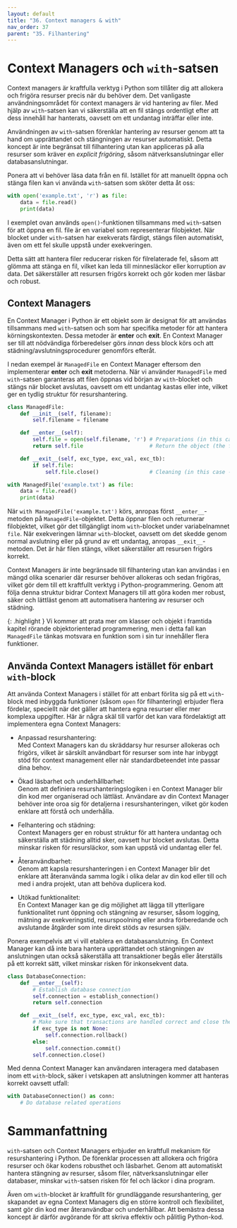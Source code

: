 ```yaml
---
layout: default
title: "36. Context managers & with"
nav_order: 37
parent: "35. Filhantering"
---
```


# Context Managers och `with`-satsen
Context managers är kraftfulla verktyg i Python som tillåter dig att allokera och frigöra resurser precis när du behöver dem. Det vanligaste användningsområdet för context managers är vid hantering av filer. Med hjälp av `with`-satsen kan vi säkerställa att en fil stängs ordentligt efter att dess innehåll har hanterats, oavsett om ett undantag inträffar eller inte.

Användningen av `with`-satsen förenklar hantering av resurser genom att ta hand om upprättandet och stängningen av resurser automatiskt. Detta koncept är inte begränsat till filhantering utan kan appliceras på alla resurser som kräver en _explicit frigöring_, såsom nätverksanslutningar eller databasanslutningar.

Ponera att vi behöver läsa data från en fil. Istället för att manuellt öppna och stänga filen kan vi använda `with`-satsen som sköter detta åt oss:
```python
with open('example.txt', 'r') as file:
    data = file.read()
    print(data)
```

I exemplet ovan används `open()`-funktionen tillsammans med `with`-satsen för att öppna en fil. file är en variabel som representerar filobjektet. När blocket under `with`-satsen har exekverats färdigt, stängs filen automatiskt, även om ett fel skulle uppstå under exekveringen.

Detta sätt att hantera filer reducerar risken för filrelaterade fel, såsom att glömma att stänga en fil, vilket kan leda till minnesläckor eller korruption av data. Det säkerställer att resursen frigörs korrekt och gör koden mer läsbar och robust.

## Context Managers
En Context Manager i Python är ett objekt som är designat för att användas tillsammans med `with`-satsen och som har specifika metoder för att hantera körningskontexten. Dessa metoder är __enter__ och __exit__. En Context Manager ser till att nödvändiga förberedelser görs _innan_ dess block körs och att städning/avslutningsprocedurer genomförs efteråt.

I nedan exempel är `ManagedFile` en Context Manager eftersom den implementerar __enter__ och __exit__ metoderna. När vi använder `ManagedFile` med `with`-satsen garanteras att filen öppnas vid början av `with`-blocket och stängs när blocket avslutas, oavsett om ett undantag kastas eller inte, vilket ger en tydlig struktur för resurshantering.
```python
class ManagedFile:
    def __init__(self, filename):
        self.filename = filename

    def __enter__(self):
        self.file = open(self.filename, 'r') # Preparations (in this case - open the file)
        return self.file                     # Return the object (the file) which can then be used in the with-block

    def __exit__(self, exc_type, exc_val, exc_tb):
        if self.file:
            self.file.close()                # Cleaning (in this case - close the file)

with ManagedFile('example.txt') as file:
    data = file.read()
    print(data)
```

När `with ManagedFile('example.txt')` körs, anropas först `__enter__`-metoden på `ManagedFile`-objektet. Detta öppnar filen och returnerar filobjektet, vilket gör det tillgängligt inom `with`-blocket under variabelnamnet `file`. När exekveringen lämnar `with`-blocket, oavsett om det skedde genom normal avslutning eller på grund av ett undantag, anropas `__exit__`-metoden. Det är här filen stängs, vilket säkerställer att resursen frigörs korrekt.

Context Managers är inte begränsade till filhantering utan kan användas i en mängd olika scenarier där resurser behöver allokeras och sedan frigöras, vilket gör dem till ett kraftfullt verktyg i Python-programmering. Genom att följa denna struktur bidrar Context Managers till att göra koden mer robust, säker och lättläst genom att automatisera hantering av resurser och städning.

{: .highlight }
Vi kommer att prata mer om klasser och objekt i framtida kapitel rörande objektorienterad programmering, men i detta fall kan `ManagedFile` tänkas motsvara en funktion som i sin tur innehåller flera funktioner.

## Använda Context Managers istället för enbart `with`-block
Att använda Context Managers i stället för att enbart förlita sig på ett `with`-block med inbyggda funktioner (såsom `open` för filhantering) erbjuder flera fördelar, speciellt när det gäller att hantera egna resurser eller mer komplexa uppgifter. Här är några skäl till varför det kan vara fördelaktigt att implementera egna Context Managers:

* Anpassad resurshantering: <br>
Med Context Managers kan du skräddarsy hur resurser allokeras och frigörs, vilket är särskilt användbart för resurser som inte har inbyggt stöd för context management eller när standardbeteendet inte passar dina behov.

* Ökad läsbarhet och underhållbarhet: <br>
Genom att definiera resurshanteringslogiken i en Context Manager blir din kod mer organiserad och lättläst. Användare av din Context Manager behöver inte oroa sig för detaljerna i resurshanteringen, vilket gör koden enklare att förstå och underhålla.

* Felhantering och städning: <br>
Context Managers ger en robust struktur för att hantera undantag och säkerställa att städning alltid sker, oavsett hur blocket avslutas. Detta minskar risken för resursläckor, som kan uppstå vid undantag eller fel.

* Återanvändbarhet: <br>
Genom att kapsla resurshanteringen i en Context Manager blir det enklare att återanvända samma logik i olika delar av din kod eller till och med i andra projekt, utan att behöva duplicera kod.

* Utökad funktionalitet: <br>
En Context Manager kan ge dig möjlighet att lägga till ytterligare funktionalitet runt öppning och stängning av resurser, såsom logging, mätning av exekveringstid, resurspoolning eller andra förberedande och avslutande åtgärder som inte direkt stöds av resursen själv.

Ponera exempelvis att vi vill etablera en databasanslutning. En Context Manager kan då inte bara hantera upprättandet och stängningen av anslutningen utan också säkerställa att transaktioner begås eller återställs på ett korrekt sätt, vilket minskar risken för inkonsekvent data.
```python
class DatabaseConnection:
    def __enter__(self):
        # Establish database connection
        self.connection = establish_connection()
        return self.connection

    def __exit__(self, exc_type, exc_val, exc_tb):
        # Make sure that transactions are handled correct and close the connection
        if exc_type is not None:
            self.connection.rollback()
        else:
            self.connection.commit()
        self.connection.close()
```

Med denna Context Manager kan användaren interagera med databasen inom ett `with`-block, säker i vetskapen att anslutningen kommer att hanteras korrekt oavsett utfall:
```python
with DatabaseConnection() as conn:
    # Do database related operations
```

# Sammanfattning
`with`-satsen och Context Managers erbjuder en kraftfull mekanism för resurshantering i Python. De förenklar processen att allokera och frigöra resurser och ökar kodens robusthet och läsbarhet. Genom att automatiskt hantera stängning av resurser, såsom filer, nätverksanslutningar eller databaser, minskar `with`-satsen risken för fel och läckor i dina program. 

Även om `with`-blocket är kraftfullt för grundläggande resurshantering, ger skapandet av egna Context Managers dig en större kontroll och flexibilitet, samt gör din kod mer återanvändbar och underhållbar. Att bemästra dessa koncept är därför avgörande för att skriva effektiv och pålitlig Python-kod.